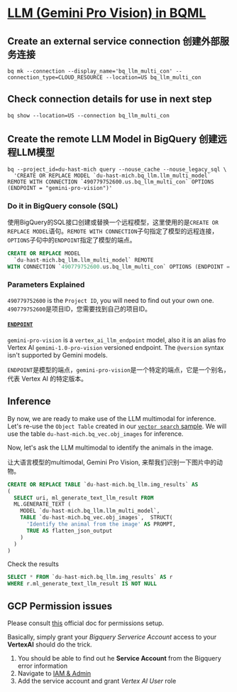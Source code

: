 # [LLM (Gemini Pro Vision) in BQML](https://cloud.google.com/bigquery/docs/image-analysis)

## Create an external service connection 创建外部服务连接

```shell
bq mk --connection --display_name='bq_llm_multi_con' --connection_type=CLOUD_RESOURCE --location=US bq_llm_multi_con
```

## Check connection details for use in next step

```shell
bq show --location=US --connection bq_llm_multi_con
```

## Create the remote LLM Model in BigQuery 创建远程LLM模型

```shell
bq --project_id=du-hast-mich query --nouse_cache --nouse_legacy_sql \
  'CREATE OR REPLACE MODEL `du-hast-mich.bq_llm.llm_multi_model` REMOTE WITH CONNECTION `490779752600.us.bq_llm_multi_con` OPTIONS (ENDPOINT = "gemini-pro-vision")'
```

### Do it in BigQuery console (SQL)

使用BigQuery的SQL接口创建或替换一个远程模型，这里使用的是`CREATE OR REPLACE MODEL`语句。`REMOTE WITH CONNECTION`子句指定了模型的远程连接，`OPTIONS`子句中的`ENDPOINT`指定了模型的端点。

```sql
CREATE OR REPLACE MODEL
  `du-hast-mich.bq_llm.llm_multi_model` REMOTE
WITH CONNECTION `490779752600.us.bq_llm_multi_con` OPTIONS (ENDPOINT = "gemini-pro-vision")
```

### Parameters Explained

`490779752600` is the `Project ID`, you will need to find out your own one. `490779752600`是项目ID，您需要找到自己的项目ID。

#### [`ENDPOINT`](https://cloud.google.com/bigquery/docs/reference/standard-sql/bigqueryml-syntax-create-remote-model#gemini-api-multimodal-models)

`gemini-pro-vision` is a `vertex_ai_llm_endpoint` model, also it is an alias fro Vertex AI `gemimi-1.0-pro-vision` versioned endpoint. The `@version` syntax isn't supported by Gemini models.

`ENDPOINT`是模型的端点，`gemini-pro-vision`是一个特定的端点，它是一个别名，代表 Vertex AI 的特定版本。

## Inference

By now, we are ready to make use of the LLM multimodal for inference. Let's re-use the `Object Table` created in our [`vector search` sample](https://github.com/cloudymoma/gcp-playgroud-public/blob/master/BigQuery/bq_embedding/readme.md#create-the-bigquery-object-table-for-images-%E5%BB%BA%E7%AB%8B%E5%AF%B9%E8%B1%A1%E8%A1%A8). We will use the table `du-hast-mich.bq_vec.obj_images` for inference. 

Now, let's ask the LLM multimodal to identify the animals in the image. 

让大语言模型的multimodal, Gemini Pro Vision, 来帮我们识别一下图片中的动物。

```sql
CREATE OR REPLACE TABLE `du-hast-mich.bq_llm.img_results` AS
(
  SELECT uri, ml_generate_text_llm_result FROM
  ML.GENERATE_TEXT (
    MODEL `du-hast-mich.bq_llm.llm_multi_model`,
    TABLE `du-hast-mich.bq_vec.obj_images`,  STRUCT(
      'Identify the animal from the image' AS PROMPT,
      TRUE AS flatten_json_output
    )
  )
)
```

Check the results 

```sql
SELECT * FROM `du-hast-mich.bq_llm.img_results` AS r
WHERE r.ml_generate_text_llm_result IS NOT NULL
```

## GCP Permission issues

Please consult [this](https://cloud.google.com/bigquery/docs/generate-text-tutorial#grant-permissions) official doc for permissions setup.

Basically, simply grant your *Bigquery Serverice Account* access to your **VertexAI** should do the trick.

1. You should be able to find out he **Service Account** from the Bigquery error information
2. Navigate to [IAM & Admin](https://pantheon.corp.google.com/iam-admin/iam)
3. Add the service account and grant *Vertex AI User* role
